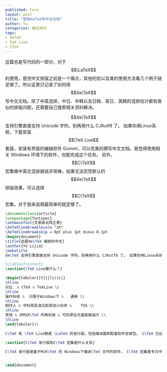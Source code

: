 ```yaml
---
published: ture
layout: post
title: "使用XeTeX写中文文档"
author: Yu
categories: 格式技巧
tags:
- XeTeX
- TeX Live
- CTeX
---
```


这篇也是写代码的一部分，对于 $$\LaTeX$$ 的使用，感觉中文排版之前是一个痛点，其他的宏以及类的使用方法看几个例子就足够了。所以这里只记录了如何用 $$Xe\TeX$$ 写中文文档。除了中英混排，中日、中韩以及日韩、英日、英韩的混排估计都有类似的排版问题，还需要自己搜索相关资料解决。

$$Xe\TeX$$ 支持引擎直接支持 Unicode 字符。别再用什么 CJKutf8 了。 如果你用Linux系统，下载安装$$\TeX Live$$ 套装，安装有界面的编辑软件 Gummi，可以完美的撰写中文文档。我觉得使用相关 Windows 环境下的软件，也能完成这个任务。 另外，$$C\TeX$$ 宏集做中英文混排据说非常棒，如果无法忍受默认的 $$Xe\TeX$$ 排版效果，可以选择 $$C\TeX$$ 宏集。对于我来说用最简单的就足够了。


```LaTeX
\documentclass{article}
\usepackage{fontspec}
\setmainfont{文泉驿点阵正黑}
\XeTeXlinebreaklocale "zh"
\XeTeXlinebreakskip = 0pt plus 1pt minus 0.1pt
\begin{document}
\title{这是Xe\TeX 编排的中文}
\author{YU Lijia}
\maketitle
Xe\TeX 支持引擎直接支持 Unicode 字符。别再用什么 CJKutf8 了。 如果你用Linux系统，下载安装\TeX Live 套装，安装有界面的编辑软件Gummi，可以完美的撰写中文文档。我觉得使用相关 Windows 环境下的软件，也能完成这个任务。 另外，C\TeX 宏集做中英文混排据说非常棒，如果无法忍受默认的Xe\TeX 排版效果，可以选择C\TeX 宏集。对于我来说用最简单的就足够了。

%\tableofcontents
\section{\TeX Live是什么？}

\begin{tabular}[t]{|l|c|c|}
\hline
对比	& CTeX & TeXLive \\
\hline
操作系统 &	只限于Windows下 &	通用 \\
\hline
制作人 & 中科院吴凌云和其他小伙伴 &	TUG \\
\hline
其他 & 对MiK\TeX 的再封装 & 可刻录在光盘直接运行 \\
\hline
\end{tabular}\\
 
C\TeX 和 \TeX Live都是 \LaTeX 的发行版，包括编译器和配套软件安装包。 C\TeX 已经完全过时。所以发行版一定要选择 \TeX Live。
 
\section{C\TeX 发行版和C\TeX 宏集是什么关系}

C\TeX 发行版是基于MiK\TeX 的 Windows下编译\TeX 文件的软件， C\TeX 宏集是专为中英文混排设计的sty宏包和cls文类的集合。


\end{document}
```
